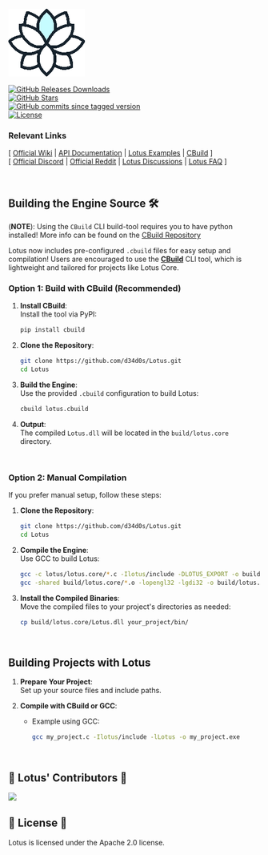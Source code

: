 ![alt text](assets/logo.png)

[![GitHub Releases Downloads](https://img.shields.io/github/downloads/d34d0s/Lotus/total)](https://github.com/d34d0s/Lotus/releases)  
[![GitHub Stars](https://img.shields.io/github/stars/d34d0s/Lotus?style=flat&label=stars)](https://github.com/d34d0s/Lotus/stargazers)  
[![GitHub commits since tagged version](https://img.shields.io/github/commits-since/d34d0s/Lotus/Lotus.1.0.2024)](https://github.com/d34d0s/Lotus/commits/main)  
[![License](https://img.shields.io/badge/license-apache%2Flibpng-green.svg)](LICENSE)  


### Relevant Links

[ [Official Wiki](https://github.com/d34d0s/Lotus/wiki) | [API Documentation](https://github.com/d34d0s/Lotus/wiki/Lotus-API-Docs) | [Lotus Examples](https://github.com/d34d0s/Lotus/tree/main/examples) | [CBuild](https://github.com/d34d0s/CBuild) ]  
[ [Official Discord](https://discord.gg/kreGBCVsQQ) | [Official Reddit](https://www.reddit.com/r/LotusEngine/) | [Lotus Discussions](https://github.com/d34d0s/Lotus/discussions) | [Lotus FAQ](https://github.com/d34d0s/Lotus/wiki/Lotus-FAQ) ]  

<br>

## Building the Engine Source 🛠️
(**NOTE**): Using the `CBuild` CLI build-tool requires you to have python installed! More info can be found on the [CBuild Repository](https://github.com/d34d0s/CBuild)

Lotus now includes pre-configured `.cbuild` files for easy setup and compilation! Users are encouraged to use the **[CBuild](https://github.com/d34d0s/CBuild)** CLI tool, which is lightweight and tailored for projects like Lotus Core.


### Option 1: Build with CBuild (Recommended)

1. **Install CBuild**:  
   Install the tool via PyPI:
   ```bash
   pip install cbuild
   ```

2. **Clone the Repository**:  
   ```bash
   git clone https://github.com/d34d0s/Lotus.git
   cd Lotus
   ```

3. **Build the Engine**:  
   Use the provided `.cbuild` configuration to build Lotus:  
   ```bash
   cbuild lotus.cbuild
   ```

4. **Output**:  
   The compiled `Lotus.dll` will be located in the `build/lotus.core` directory.

<br>

### Option 2: Manual Compilation

If you prefer manual setup, follow these steps:

1. **Clone the Repository**:  
   ```bash
   git clone https://github.com/d34d0s/Lotus.git
   cd Lotus
   ```

2. **Compile the Engine**:  
   Use GCC to build Lotus:  
   ```bash
   gcc -c lotus/lotus.core/*.c -Ilotus/include -DLOTUS_EXPORT -o build/lotus.core/*.o
   gcc -shared build/lotus.core/*.o -lopengl32 -lgdi32 -o build/lotus.core/Lotus.dll
   ```

3. **Install the Compiled Binaries**:  
   Move the compiled files to your project's directories as needed:  
   ```bash
   cp build/lotus.core/Lotus.dll your_project/bin/
   ```

<br>

## Building Projects with Lotus

1. **Prepare Your Project**:  
   Set up your source files and include paths.

2. **Compile with CBuild or GCC**:  
   - Example using GCC:  
     ```bash
     gcc my_project.c -Ilotus/include -lLotus -o my_project.exe
     ```

<br>

## 🪷 Lotus' Contributors 🪷  

<a href="https://github.com/d34d0s/Lotus/graphs/contributors">
  <img src="https://contrib.rocks/image?repo=d34d0s/Lotus&max=500&columns=20&anon=1" />
</a>

<br>

## 🪷 License 🪷  

Lotus is licensed under the Apache 2.0 license.  

<br>
